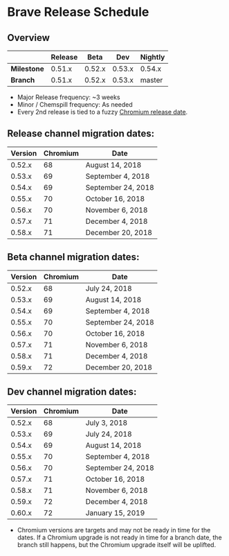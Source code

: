 # Brave Release Schedule


## Overview 

|          | Release |  Beta  | Dev | Nightly|
| ---------| ------- | ------ | --------- | ------ |
| **Milestone** | 0.51.x| 0.52.x | 0.53.x | 0.54.x |
| **Branch** | 0.51.x | 0.52.x | 0.53.x | master |


- Major Release frequency: ~3 weeks
- Minor / Chemspill frequency: As needed 
- Every 2nd release is tied to a fuzzy [Chromium release date](https://www.chromium.org/developers/calendar).


## Release channel migration dates:

| Version | Chromium | Date               |
| ------- | ---------|--------------------|
| 0.52.x  |    68    | August 14, 2018    |
| 0.53.x  |    69    | September 4, 2018  |
| 0.54.x  |    69    | September 24, 2018 |
| 0.55.x  |    70    | October 16, 2018   |
| 0.56.x  |    70    | November 6, 2018   |
| 0.57.x  |    71    | December 4, 2018   |
| 0.58.x  |    71    | December 20, 2018  |


## Beta channel migration dates:

| Version | Chromium | Date               |
| ------- | ---------|--------------------|
| 0.52.x  |    68    | July 24, 2018      |
| 0.53.x  |    69    | August 14, 2018    |
| 0.54.x  |    69    | September 4, 2018  |
| 0.55.x  |    70    | September 24, 2018 |
| 0.56.x  |    70    | October 16, 2018   |
| 0.57.x  |    71    | November 6, 2018   |
| 0.58.x  |    71    | December 4, 2018   |
| 0.59.x  |    72    | December 20, 2018  |
 

## Dev channel migration dates:

| Version | Chromium | Date               |
| ------- | ---------|--------------------|
| 0.52.x  |    68    | July 3, 2018       |
| 0.53.x  |    69    | July 24, 2018      |
| 0.54.x  |    69    | August 14, 2018    |
| 0.55.x  |    70    | September 4, 2018  |
| 0.56.x  |    70    | September 24, 2018 |
| 0.57.x  |    71    | October 16, 2018   |
| 0.58.x  |    71    | November 6, 2018   |
| 0.59.x  |    72    | December 4, 2018   |
| 0.60.x  |    72    | January 15, 2019   |
 
- Chromium versions are targets and may not be ready in time for the dates.  If a Chromium upgrade is not ready in time for a branch date, the branch still happens,  but the Chromium upgrade itself will be uplifted.